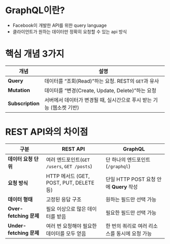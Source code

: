 # GraphQL이란?
- Facebook이 개발한 API를 위한 query language
- 클라이언트가 원하는 데이터만 정확히 요청할 수 있는 api 방식

# 핵심 개념 3가지
|개념|설명|
|---|---|
|**Query**|데이터를 “조회(Read)”하는 요청. REST의 `GET`과 유사|
|**Mutation**|데이터를 “변경(Create, Update, Delete)”하는 요청|
|**Subscription**|서버에서 데이터가 변경될 때, 실시간으로 푸시 받는 기능 (웹소켓 기반)|

# REST API와의 차이점
|구분|REST API|GraphQL|
|---|---|---|
|**데이터 요청 단위**|여러 엔드포인트(`GET /users`, `GET /posts`)|단 하나의 엔드포인트(`/graphql`)|
|**요청 방식**|HTTP 메서드 (GET, POST, PUT, DELETE 등)|단일 HTTP POST 요청 안에 **Query** 작성|
|**데이터 형태**|고정된 응답 구조|원하는 필드만 선택 가능|
|**Over-fetching 문제**|필요 이상으로 많은 데이터를 받음|필요한 필드만 선택 가능|
|**Under-fetching 문제**|여러 번 요청해야 필요한 데이터를 모두 얻음|한 번의 쿼리로 여러 리소스를 동시에 요청 가능|
